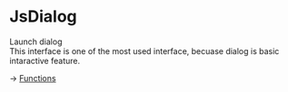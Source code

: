 
# JsDialog

Launch dialog   
This interface is one of the most used interface, becuase dialog is basic intaractive feature.  


-> [Functions](https://github.com/puutaro/CommandClick/tree/master/md/developer/js_interface/functions/dialog/JsDialog)
